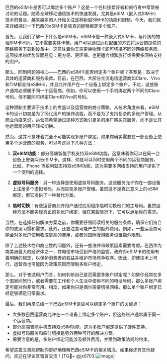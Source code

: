 巴西的eSIM卡是否可以绑定多个账户？这是一个在科技爱好者和旅行者中常常被讨论的话题。随着全球移动通信技术的快速发展，尤其是eSIM（嵌入式SIM卡）技术的普及，越来越多的人开始关注这种新型SIM卡的功能和限制。今天，我们就来详细探讨一下巴西的eSIM卡是否真的能够绑定多个账户。

首先，让我们了解一下什么是eSIM卡。eSIM卡是一种嵌入式SIM卡，与传统的物理SIM卡不同，它不需要实体卡槽。用户可以通过远程配置的方式将运营商提供的网络服务下载到设备中。这意味着你无需更换物理卡即可切换不同的网络服务商。这项技术的优势显而易见：更方便、更环保，也更适合频繁旅行或需要多网络支持的用户。

那么，回到问题的核心——巴西的eSIM卡能否绑定多个账户呢？答案是：取决于具体的运营商和服务条款。目前，在巴西，大部分主流电信运营商如Claro、Vivo和TIM都支持eSIM卡，并且允许用户在一个设备上绑定多个账户。不过，这些账户通常必须属于同一个运营商。例如，你可以使用一个手机绑定两个不同的Claro号码，但不能同时绑定Claro和Vivo的号码。

这种限制主要源于技术上的考量以及运营商的商业策略。从技术角度来看，eSIM卡的设计初衷是为了简化用户的操作流程，而不是为了支持复杂的多账户管理。从商业角度来说，运营商希望通过这种方式吸引更多的用户购买其服务，而不是让其他运营商的用户轻松切换。

然而，这并不意味着完全不可能实现多账户绑定。如果你确实需要在一部设备上使用多个运营商的服务，可以考虑以下几种方法：

1. **双eSIM功能**：部分高端智能手机支持双eSIM功能，这意味着你可以在同一台设备上安装两张eSIM卡。这样，你就可以同时使用两个不同的运营商服务。比如，iPhone 15系列就支持双eSIM功能，这为需要多网络支持的用户提供了一个便利的选择。

2. **虚拟号码服务**：另一种选择是使用虚拟号码服务。这些服务允许你在一部设备上注册多个虚拟号码，从而实现多账户管理。虽然这不是真正意义上的eSIM绑定，但它提供了一种替代方案。

3. **临时切换**：有些运营商允许用户通过应用程序临时切换他们的主号码。虽然这种方法不能实现真正的多账户绑定，但在某些情况下，它可以满足你的需求。

当然，在选择任何解决方案之前，你需要仔细阅读相关的服务条款，确保它们符合你的使用习惯和需求。此外，还要注意可能产生的额外费用。例如，一些运营商可能会对多账户使用收取更高的费用，或者对国际漫游服务设置额外限制。

除了上述技术性和商业性的问题外，还有一些法律和政策因素需要考虑。巴西作为南美洲最大的经济体之一，其电信市场受到严格的监管。政府对eSIM卡的使用有着明确的规定，以保护消费者的权益并维护市场竞争秩序。因此，即使技术上可行，运营商也可能因为政策原因而限制多账户绑定。

那么，对于普通用户而言，如何判断自己是否需要多账户绑定呢？如果你经常在多个国家间旅行，或者需要在工作和个人生活中使用不同的电话号码，那么多账户绑定可能对你非常有用。相反，如果你只是偶尔需要切换网络，那么单个账户绑定已经足够满足日常需求。

最后，我们再来总结一下巴西eSIM卡是否可以绑定多个账户的关键点：

- 大多数巴西运营商允许在一个设备上绑定多个账户，但这些账户通常属于同一个运营商。
- 部分高端智能手机支持双eSIM功能，这为多账户绑定提供了硬件支持。
- 虚拟号码服务和临时切换是另外两种可行的解决方案。
- 需要注意的是，多账户绑定可能涉及额外费用，并受到政策法规的约束。

希望这篇文章能帮助你更好地理解巴西eSIM卡的相关情况。如果你还有其他疑问，欢迎在评论区留言交流！[TG💪+ @jx0703 ![Image](https://github.com/user-attachments/assets/dbca1d08-cadb-493c-b0ec-ad6f7a83f270)]